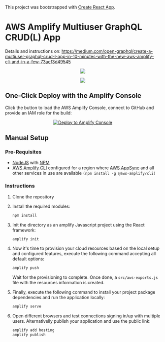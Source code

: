 This project was bootstrapped with [Create React App](https://github.com/facebookincubator/create-react-app).

# AWS Amplify Multiuser GraphQL CRUD(L) App 

Details and instructions on: https://medium.com/open-graphql/create-a-multiuser-graphql-crud-l-app-in-10-minutes-with-the-new-aws-amplify-cli-and-in-a-few-73aef3d49545

<p align="center">
  <img src="https://aws-amplify.github.io/docs/images/sync.png">
</p>

<p align="center">
  <img src="https://cdn-images-1.medium.com/max/1600/1*ZskKkRiVqgrBZc1foYH-_Q.png">
</p>

## One-Click Deploy with the Amplify Console

Click the button to load the AWS Amplify Console, connect to GitHub and provide an IAM role for the build:

<p align="center">
    <a href="https://console.aws.amazon.com/amplify/home#/deploy?repo=https://github.com/awsed/AppSyncGraphQLNotes" target="_blank">
        <img src="https://oneclick.amplifyapp.com/button.svg" alt="Deploy to Amplify Console">
    </a>
</p>

## Manual Setup

### Pre-Requisites

- [NodeJS](https://nodejs.org/en/download/) with [NPM](https://docs.npmjs.com/getting-started/installing-node)
- [AWS Amplify CLI](https://github.com/aws-amplify/amplify-cli) configured for a region where [AWS AppSync](https://docs.aws.amazon.com/general/latest/gr/rande.html) and all other services in use are available `(npm install -g @aws-amplify/cli)`

### Instructions

1. Clone the repository
2. Install the required modules:

    ```bash
    npm install 
    ```

3. Init the directory as an amplify Javascript project using the React framework:

   ```bash
   amplify init
   ```

4. Now it's time to provision your cloud resources based on the local setup and configured features, execute the following command accepting all default options:

   ```bash
   amplify push
   ```

   Wait for the provisioning to complete. Once done, a `src/aws-exports.js` file with the resources information is created.

5. Finally, execute the following command to install your project package dependencies and run the application locally:

   ```bash
   amplify serve
   ```

6. Open different browsers and test connections signing in/up with multiple users. Alternativelly publish your application and use the public link:

    ```bash
    amplify add hosting
    amplify publish
    ```